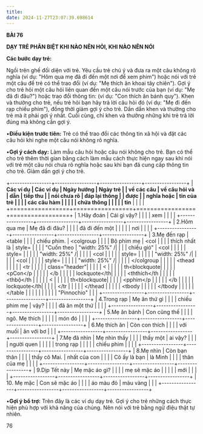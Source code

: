 ```yaml
---
title: 
date: 2024-11-27T23:07:39.698614
---
```

**BÀI 76**

**DẠY TRẺ PHÂN BIỆT KHI NÀO NÊN HỎI, KHI NÀO NÊN NÓI**

**Các bước dạy trẻ:**

Ngồi trên ghế đối diện với trẻ. Yêu cầu trẻ chú ý và đưa ra một câu
không rõ nghĩa (ví dụ: "Hôm qua mẹ đã đi đến một nơi để xem phim")
hoặc nói với trẻ một câu để trẻ có thể trao đổi (ví dụ: "Mẹ thích ăn
khoai tây chiên"). Gợi ý cho trẻ hỏi một câu hỏi liên quan đến một câu
nói trước của bạn (ví dụ: "Mẹ đã đi đâu?") hoặc trao đổi thông tin:
(ví dụ: "Con thích ăn bánh quy"). Khen và thưởng cho trẻ, nếu trẻ hỏi
bạn hãy trả lời câu hỏi đó (ví dụ: "Mẹ đi đến rạp chiếu phim"), đồng
thời giảm gợi ý cho trẻ. Dần dần khen và thưởng cho trẻ mà ít phải gợi
ý nhất. Cuối cùng, chỉ khen và thưởng những khi trẻ trả lời đúng mà
không cần gợi ý.

•**Điều kiện trước tiên:** Trẻ có thể trao đổi các thông tin xã hội và
đặt các câu hỏi khi nghe một câu nói không rõ nghĩa.

•**Gợi ý cách dạy:** Làm mẫu câu hỏi hoặc câu nói không cho trẻ. Bạn
có thể cho trẻ thêm thời gian bằng cách làm mẫu cách thực hiện ngay
sau khi nói với trẻ một câu nói chưa rõ nghĩa hoặc sau khi bạn đã cung
cấp thông tin cho trẻ. Giảm dần gợi ý cho trẻ.

+-----------------+-----------------+-----------------+-----------------+
| **Các ví dụ   | **Các ví dụ   | **Ngày hướng    | **Ngày trẻ    |
| về các câu    | về câu hỏi và | dẫn**           | tiếp thu      |
| nói chưa rõ   | đáp lại thông |                 | được**        |
| nghĩa hoặc    | tin của trẻ** |                 |                 |
| các câu hàm   |                 |                 |                 |
| chứa thông    |                 |                 |                 |
| tin**         |                 |                 |                 |
+=================+=================+=================+=================+
| 1.Hãy đoán    | Cái gì vậy?   |                 |                 |
| xem           |                 |                 |                 |
+-----------------+-----------------+-----------------+-----------------+
| 2.Hôm qua mẹ  | Mẹ đã đi đâu? |                 |                 |
| đã đi đến một |                 |                 |                 |
| nơi           |                 |                 |                 |
+-----------------+-----------------+-----------------+-----------------+
| 3.Mẹ đến rạp  | <table        |                 |                 |
| chiếu phim.   | <colgroup     |                 |                 |
| Bộ phim mẹ    | <col            |                 |                 |
| thích nhất là | style=          |                 |                 |
| "Cuốn theo    | "width: 25%" /|                 |                 |
| chiều gió"    | <col            |                 |                 |
|                 | style=          |                 |                 |
|                 | "width: 25%" /|                 |                 |
|                 | <col            |                 |                 |
|                 | style=          |                 |                 |
|                 | "width: 25%" /|                 |                 |
|                 | <col            |                 |                 |
|                 | style=          |                 |                 |
|                 | "width: 25%" /|                 |                 |
|                 | </colgroup    |                 |                 |
|                 | <thead        |                 |                 |
|                 | <tr             |                 |                 |
|                 | class="header"|                 |                 |
|                 | <               |                 |                 |
|                 | th<blockquote|                 |                 |
|                 | <pCon</p     |                 |                 |
|                 | </b             |                 |                 |
|                 | lockquote</th|                 |                 |
|                 | <ththích</th |                 |                 |
|                 | <thbộ</th    |                 |                 |
|                 | <               |                 |                 |
|                 | th<blockquote|                 |                 |
|                 | <pphim</p    |                 |                 |
|                 | </b             |                 |                 |
|                 | lockquote</th|                 |                 |
|                 | </tr          |                 |                 |
|                 | </thead       |                 |                 |
|                 | <tbody        |                 |                 |
|                 | </tbody       |                 |                 |
|                 | </table       |                 |                 |
|                 |                 |                 |                 |
|                 | "Pinnochio"   |                 |                 |
+-----------------+-----------------+-----------------+-----------------+
| 4.Trong rạp   | Mẹ ăn thứ gì  |                 |                 |
| chiếu phim mẹ | vậy?          |                 |                 |
| đã ăn một thứ |                 |                 |                 |
+-----------------+-----------------+-----------------+-----------------+
| 5.Mẹ ăn bánh  | Con cũng thế  |                 |                 |
| ngô. Mẹ thích |                 |                 |                 |
| món đó        |                 |                 |                 |
+-----------------+-----------------+-----------------+-----------------+
| 6.Mẹ thích ăn | Còn con thích |                 |                 |
| với muối      | ăn với bơ     |                 |                 |
+-----------------+-----------------+-----------------+-----------------+
| 7.Mẹ đã nhìn  | Mẹ nhìn thấy  |                 |                 |
| thấy một      | ai vậy?       |                 |                 |
| người quen    |                 |                 |                 |
| trong rạp     |                 |                 |                 |
| chiếu phim    |                 |                 |                 |
+-----------------+-----------------+-----------------+-----------------+
| 8.Mẹ nhìn     | Còn bạn thân  |                 |                 |
| thấy cô Mai.  | nhất của con  |                 |                 |
| Cô ấy là bạn  | là Minh       |                 |                 |
| thân của mẹ   |                 |                 |                 |
+-----------------+-----------------+-----------------+-----------------+
| 9.Dịp Tết này | Mẹ mặc áo gì? |                 |                 |
| mẹ sẽ mặc áo  |                 |                 |                 |
| mới           |                 |                 |                 |
+-----------------+-----------------+-----------------+-----------------+
| 10. Mẹ mặc   | Con sẽ mặc áo |                 |                 |
| áo màu đỏ     | màu vàng      |                 |                 |
+-----------------+-----------------+-----------------+-----------------+

•**Gợi ý bổ trợ:** Trên đây là các ví dụ dạy trẻ. Gợi ý cho trẻ những
cách thực hiện phù hợp với khả năng của chúng. Nên nói với trẻ bằng
ngữ điệu thật tự nhiên.

76

